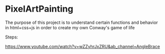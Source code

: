 # PixelArtPainting

The purpose of this project is to understand certain functions and behavior in html+css+js in order to create my own Conway's game of life

Steps:

https://www.youtube.com/watch?v=wZZyhrJxZRU&ab_channel=AngleBrace

